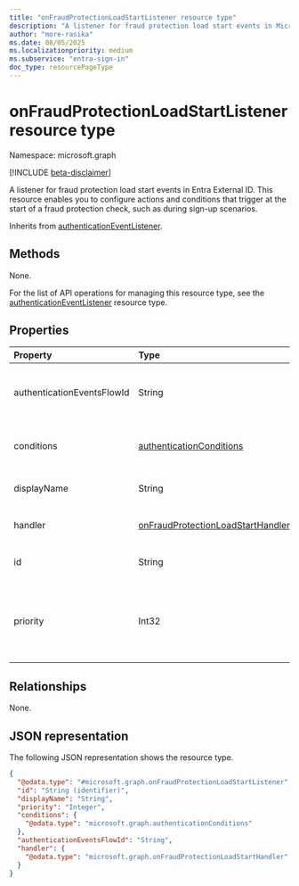 ```yaml
---
title: "onFraudProtectionLoadStartListener resource type"
description: "A listener for fraud protection load start events in Microsoft Entra External ID"
author: "more-rasika"
ms.date: 08/05/2025
ms.localizationpriority: medium
ms.subservice: "entra-sign-in"
doc_type: resourcePageType
---
```


# onFraudProtectionLoadStartListener resource type

Namespace: microsoft.graph

[!INCLUDE [beta-disclaimer](../../includes/beta-disclaimer.md)]

A listener for fraud protection load start events in Entra External ID. This resource enables you to configure actions and conditions that trigger at the start of a fraud protection check, such as during sign-up scenarios.


Inherits from [authenticationEventListener](../resources/authenticationeventlistener.md).


## Methods
 None.

  For the list of API operations for managing this resource type, see the [authenticationEventListener](../resources/authenticationeventlistener.md) resource type.

## Properties
|Property|Type|Description|
|:---|:---|:---|
|authenticationEventsFlowId|String|The identifier of the authentication events flow associated with this listener. Inherited from [authenticationEventListener](../resources/authenticationeventlistener.md).|
|conditions|[authenticationConditions](../resources/authenticationconditions.md)|Defines the conditions under which this listener is triggered. Inherited from [authenticationEventListener](../resources/authenticationeventlistener.md).|
|displayName|String|The display name of the listener. Inherited from [authenticationEventListener](../resources/authenticationeventlistener.md).|
|handler|[onFraudProtectionLoadStartHandler](../resources/onfraudprotectionloadstarthandler.md)| Configuration for what to invoke if the event resolves to this listener.|
|id|String|The unique identifier of the listener. Inherited from [entity](../resources/entity.md).|
|priority|Int32|Indicates the execution priority of the listener relative to other listeners. Between 0 (lower priority) and 1000 (higher priority). Inherited from [authenticationEventListener](../resources/authenticationeventlistener.md).|

## Relationships
None.

## JSON representation
The following JSON representation shows the resource type.
<!-- {
  "blockType": "resource",
  "keyProperty": "id",
  "@odata.type": "microsoft.graph.onFraudProtectionLoadStartListener",
  "baseType": "microsoft.graph.authenticationEventListener",
  "openType": false
}
-->
``` json
{
  "@odata.type": "#microsoft.graph.onFraudProtectionLoadStartListener",
  "id": "String (identifier)",
  "displayName": "String",
  "priority": "Integer",
  "conditions": {
    "@odata.type": "microsoft.graph.authenticationConditions"
  },
  "authenticationEventsFlowId": "String",
  "handler": {
    "@odata.type": "microsoft.graph.onFraudProtectionLoadStartHandler"
  }
}
```


